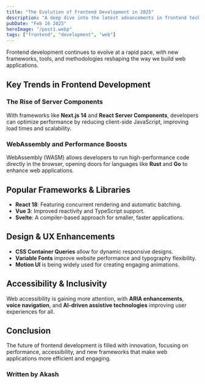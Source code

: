```yaml
---
title: "The Evolution of Frontend Development in 2025"
description: "A deep dive into the latest advancements in frontend technologies, frameworks, and best practices for modern web applications."
pubDate: "Feb 16 2025"
heroImage: "/post1.webp"
tags: ["frontend", "development", "web"]
---
```


Frontend development continues to evolve at a rapid pace, with new frameworks, tools, and methodologies reshaping the way we build web applications.

## Key Trends in Frontend Development

### The Rise of Server Components
With frameworks like **Next.js 14** and **React Server Components**, developers can optimize performance by reducing client-side JavaScript, improving load times and scalability.

### WebAssembly and Performance Boosts
WebAssembly (WASM) allows developers to run high-performance code directly in the browser, opening doors for languages like **Rust** and **Go** to enhance web applications.

## Popular Frameworks & Libraries
- **React 18**: Featuring concurrent rendering and automatic batching.
- **Vue 3**: Improved reactivity and TypeScript support.
- **Svelte**: A compiler-based approach for smaller, faster applications.

## Design & UX Enhancements
- **CSS Container Queries** allow for dynamic responsive designs.
- **Variable Fonts** improve website performance and typography flexibility.
- **Motion UI** is being widely used for creating engaging animations.

## Accessibility & Inclusivity
Web accessibility is gaining more attention, with **ARIA enhancements**, **voice navigation**, and **AI-driven assistive technologies** improving user experiences for all.

## Conclusion
The future of frontend development is filled with innovation, focusing on performance, accessibility, and new frameworks that make web applications more efficient and engaging.

### Written by Akash